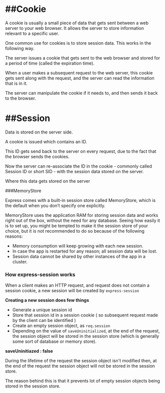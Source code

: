##Cookie
==========
A cookie is usually a small piece of data that gets sent between a web server to your web browser. It allows the server to store information relevant to a specific user. 

One common use for cookies is to store session data. This works in the following way.

The server issues a cookie that gets sent to the web browser and stored for a period of time (called the expiration time).

When a user makes a subsequent request to the web server, this cookie gets sent along with the request, and the server can read the information that is in it.

The server can manipulate the cookie if it needs to, and then sends it back to the browser.


##Session
===========
Data is stored on the server side.

A cookie is issued which contains an ID.

This ID gets send back to the server on every request, due to the fact that the browser sends the cookies.

Now the server can re-associate the ID in the cookie - commonly called Session ID or short SID - with the session data stored on the server.

Where this data gets stored on the server

###MemoryStore

Express comes with a built-in session store called MemoryStore, which is the default when you don’t specify one explicitly.

MemoryStore uses the application RAM for storing session data and works right out of the box, without the need for any database. Seeing how easily it is to set up, you might be tempted to make it the session store of your choice, but it is not recommended to do so because of the following reasons:
* Memory consumption will keep growing with each new session.
* In case the app is restarted for any reason; all session data will be lost.
* Session data cannot be shared by other instances of the app in a cluster.

### How express-session works

When a client makes an HTTP request, and request does not contain a session cookie, a new session will be created by ```express-session``` 

**Creating a new session does few things**

* Generate a unique session id
* Store that session id in a session cookie ( so subsequent request made by the client can be identified )
* Create an empty session object, as ```req.session```
* Depending on the value of ```saveUninitialized```, at the end of the request, the session object will be stored in the session store (which is generally some sort of database or memory store).


**saveUninitiazed : false**

During the lifetime of the request the session object isn't modified then, at the end of the request the session object will not be stored in the session store.

The reason behind this is that it prevents lot of empty session objects being stored in the session store.
